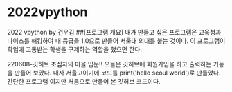 # 2022vpython
2022 vpython by 건우김
##[프로그램 개요]
내가 만들고 싶은 프로그램은 교육청과 나이스를 해킹하여 내 등급을 1.0으로 만들어 서울대 의대를 붙는 것이다. 이 프로그램이 학업에 고통받는 학생을 구제하는 역할을 했으면 한다.


220608-깃허브 초심자의 마을 입문!!
오늘은 깃허브에 회원가입을 하고 출력하는 기능을 만들어 보았다.
내사 서울고이기에 코드를 print('hello seoul world')로 만들었다. 간단한 프로그램 이지만 처음으로 만들어 본 깃허브 코드이다.
